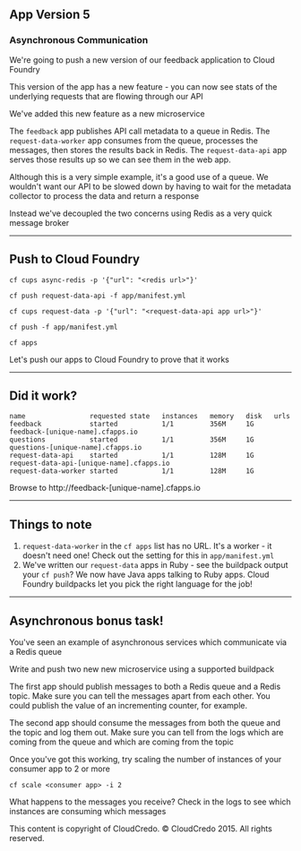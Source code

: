 ## App Version 5
### Asynchronous Communication

We're going to push a new version of our feedback application to Cloud Foundry

This version of the app has a new feature - you can now see stats of the underlying
requests that are flowing through our API

We've added this new feature as a new microservice

The `feedback` app publishes API call metadata to a queue in Redis. The `request-data-worker` app consumes from the queue,
processes the messages, then stores the results back in Redis. The `request-data-api` app serves those results up so we
can see them in the web app.

Although this is a very simple example, it's a good use of a queue. We wouldn't want our
API to be slowed down by having to wait for the metadata collector to process the data
and return a response

Instead we've decoupled the two concerns using Redis as a very quick message broker

----

## Push to Cloud Foundry

    cf cups async-redis -p '{"url": "<redis url>"}'

    cf push request-data-api -f app/manifest.yml

    cf cups request-data -p '{"url": "<request-data-api app url>"}'

    cf push -f app/manifest.yml

    cf apps

Let's push our apps to Cloud Foundry to prove that it works

----

## Did it work?

    name                requested state   instances   memory   disk   urls
    feedback            started           1/1         356M     1G     feedback-[unique-name].cfapps.io
    questions           started           1/1         356M     1G     questions-[unique-name].cfapps.io
    request-data-api    started           1/1         128M     1G     request-data-api-[unique-name].cfapps.io
    request-data-worker started           1/1         128M     1G

Browse to http://feedback-[unique-name].cfapps.io

----

## Things to note

1. `request-data-worker` in the `cf apps` list has no URL. It's a worker - it doesn't need one!
Check out the setting for this in `app/manifest.yml`
2. We've written our `request-data` apps in Ruby - see the buildpack output your `cf push`?
We now have Java apps talking to Ruby apps. Cloud Foundry buildpacks let you pick the right
language for the job!

----

## Asynchronous bonus task!

You've seen an example of asynchronous services which communicate via
a Redis queue

Write and push two new new microservice using a supported buildpack

The first app should publish messages to both a Redis queue and a Redis topic.
Make sure you can tell the messages apart from each other. You could publish
the value of an incrementing counter, for example.

The second app should consume the messages from both the queue and the topic
and log them out. Make sure you can tell from the logs which are coming from
the queue and which are coming from the topic

Once you've got this working, try scaling the number of instances of your
consumer app to 2 or more

    cf scale <consumer app> -i 2

What happens to the messages you receive? Check in the logs to see which
instances are consuming which messages


This content is copyright of CloudCredo. © CloudCredo 2015. All rights reserved.
